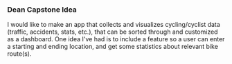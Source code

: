 ### Dean Capstone Idea
I would like to make an app that collects and visualizes cycling/cyclist data (traffic, accidents, stats, etc.), that can be sorted through and customized as a dashboard.
One idea I've had is to include a feature so a user can enter a starting and ending location, and get some statistics about relevant bike route(s).

